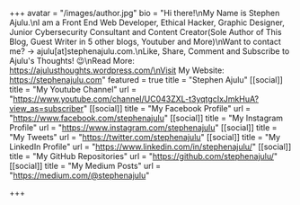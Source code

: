 +++
avatar = "/images/author.jpg"
bio = "Hi there!\nMy Name is Stephen Ajulu.\nI am a Front End Web Developer, Ethical Hacker, Graphic Designer, Junior Cybersecurity Consultant and Content Creator(Sole Author of This Blog, Guest Writer in 5 other blogs, Youtuber and More)\nWant to contact me? → ajulu[at]stephenajulu.com.\nLike, Share, Comment and Subscribe to Ajulu's Thoughts! 😉\nRead More: https://ajulusthoughts.wordpress.com/\nVisit My Website: https://stephenajulu.com"
featured = true
title = "Stephen Ajulu"
[[social]]
title = "My Youtube Channel"
url = "https://www.youtube.com/channel/UC043ZXL-t3yqtgcIxJmkHuA?view_as=subscriber"
[[social]]
title = "My Facebook Profile"
url = "https://www.facebook.com/stephenajulu"
[[social]]
title = "My Instagram Profile"
url = "https://www.instagram.com/stephenajulu"
[[social]]
title = "My Tweets"
url = "https://twitter.com/stephenajulu"
[[social]]
title = "My LinkedIn Profile"
url = "https://www.linkedin.com/in/stephenajulu/"
[[social]]
title = "My GitHub Repositories"
url = "https://github.com/stephenajulu/"
[[social]]
title = "My Medium Posts"
url = "https://medium.com/@stephenajulu"

+++
